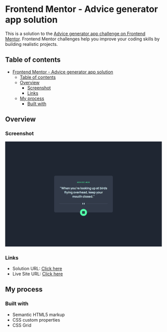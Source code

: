 # Frontend Mentor - Advice generator app solution

This is a solution to the [Advice generator app challenge on Frontend Mentor](https://www.frontendmentor.io/challenges/advice-generator-app-QdUG-13db). Frontend Mentor challenges help you improve your coding skills by building realistic projects.

## Table of contents

- [Frontend Mentor - Advice generator app solution](#frontend-mentor---advice-generator-app-solution)
  - [Table of contents](#table-of-contents)
  - [Overview](#overview)
    - [Screenshot](#screenshot)
    - [Links](#links)
  - [My process](#my-process)
    - [Built with](#built-with)

## Overview

### Screenshot

![screenshot](./screenshots/screenshot-1.png)

### Links

- Solution URL: [Click here](https://www.frontendmentor.io/solutions/advice-generator-UAjpcVub4g)
- Live Site URL: [Click here](https://undefined-fm-advice-generator.netlify.app/)

## My process

### Built with

- Semantic HTML5 markup
- CSS custom properties
- CSS Grid
